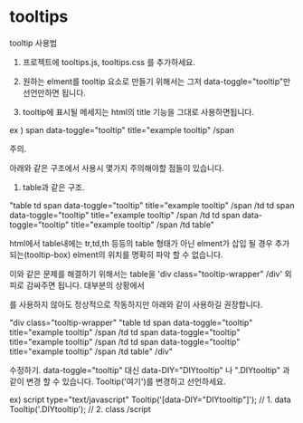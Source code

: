 # tooltips

tooltip 사용법

1. 프로젝트에 tooltips.js, tooltips.css 를 추가하세요.

2. 원하는 elment를 tooltip 요소로 만들기 위해서는 그저 data-toggle="tooltip"만 선언만하면 됩니다.

3. tooltip에 표시될 메세지는 html의 title 기능을 그대로 사용하면됩니다.

ex ) span data-toggle="tooltip" title="example tooltip" /span


주의.

아래와 같은 구조에서 사용시 몇가지 주의해야할 점들이 있습니다.
1. table과 같은 구조.

"table
    td
        span data-toggle="tooltip" title="example tooltip" /span
    /td
    td
        span data-toggle="tooltip" title="example tooltip" /span
    /td
    td
        span data-toggle="tooltip" title="example tooltip" /span
    /td
table"

html에서 table내에는 tr,td,th 등등의 table 형태가 아닌 elment가 삽입 될 경우 
추가되는(tooltip-box) elment의 위치를 명확히 파악 할 수 없습니다.

이와 같은 문제를 해결하기 위해서는 table을 'div class="tooltip-wrapper" /div' 외피로 감싸주면 됩니다.
대부분의 상황에서 <div class="tooltip-wrapper"></div> 를 사용하지 않아도 정상적으로 작동하지만
아래와 같이 사용하길 권장합니다.

"div class="tooltip-wrapper"
	"table
	    td
		span data-toggle="tooltip" title="example tooltip" /span
	    /td
	    td
		span data-toggle="tooltip" title="example tooltip" /span
	    /td
	    td
		span data-toggle="tooltip" title="example tooltip" /span
	    /td
	table"
/div"


수정하기.
data-toggle="tooltip" 대신 data-DIY="DIYtooltip" 나 ".DIYtooltip" 과 같이 변경 할 수 있습니다.
Tooltip('여기')를 변경하고 선언하세요.

ex)
script type="text/javascript"
    Tooltip('[data-DIY="DIYtooltip"]');  // 1. data 
    Tooltip('.DIYtooltip');              // 2. class 
/script





